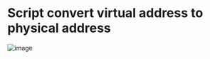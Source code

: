 # Script convert virtual address to physical address

![image](https://github.com/robbert1978/virt_to_phys/assets/31349426/8e69d0af-c333-4cb4-ad01-d418a4eb12a7)
